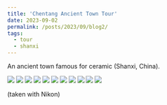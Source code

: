 ```yaml
---
title: 'Chentang Ancient Town Tour'
date: 2023-09-02
permalink: /posts/2023/09/blog2/
tags:
  - tour
  - shanxi
---
```


An ancient town famous for ceramic (Shanxi, China). 

![](/chen1.JPG)
![](/chen2.JPG)
![](/chen3.JPG)
![](/chen4.JPG)
![](/chen5.JPG)
![](/chen6.JPG)
![](/chen7.JPG)
![](/chen8.JPG)
![](/chen9.JPG)
![](/chen10.JPG)
![](/chen11.JPG)

(taken with Nikon)














